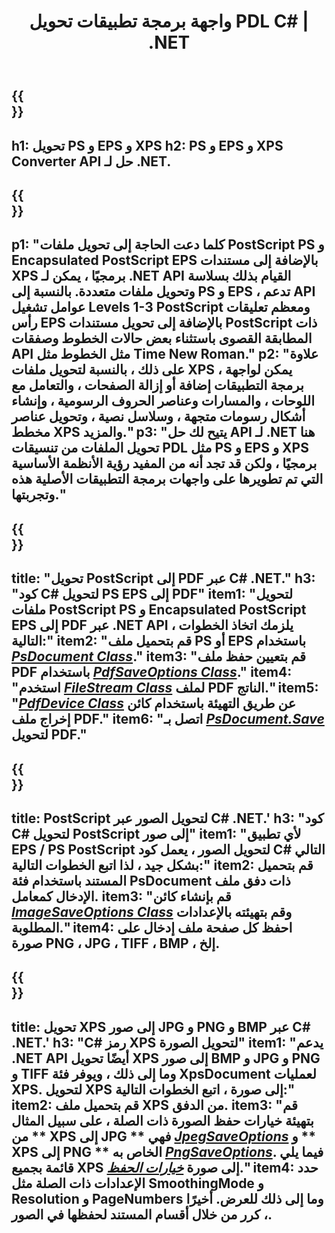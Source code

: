 ﻿---
translation: true
template: /_templates/_conversion-net.md
title: واجهة برمجة تطبيقات تحويل PDL C# | .NET
url: /net/conversion/
description: قم بتحويل PS و EPS و XPS إلى PDF وصور بما في ذلك BMP و JPG و PNG و TIFF باستخدام مكتبة .NET مع وظيفة تحويل Aspose.Page PDL.
family: page
platformtag: net
feature: conversion
---

{{<section banner>}}
---
h1: تحويل PS و EPS و XPS
h2: PS و EPS و XPS Converter API حل لـ .NET.
---

{{<section overview>}}
---
p1: "كلما دعت الحاجة إلى تحويل ملفات PostScript PS و Encapsulated PostScript EPS بالإضافة إلى مستندات XPS برمجيًا ، يمكن لـ .NET API القيام بذلك بسلاسة وتحويل ملفات متعددة. بالنسبة إلى PS و EPS ، تدعم API عوامل تشغيل Levels 1-3 PostScript ومعظم تعليقات رأس EPS بالإضافة إلى تحويل مستندات PostScript ذات المطابقة القصوى باستثناء بعض حالات الخطوط وصفقات API مثل الخطوط مثل Time New Roman."
p2: "علاوة على ذلك ، بالنسبة لتحويل ملفات XPS ، يمكن لواجهة برمجة التطبيقات إضافة أو إزالة الصفحات ، والتعامل مع اللوحات ، والمسارات وعناصر الحروف الرسومية ، وإنشاء أشكال رسومات متجهة ، وسلاسل نصية ، وتحويل عناصر مخطط XPS والمزيد."
p3: "يتيح لك حل API لـ .NET هنا تحويل الملفات من تنسيقات PDL مثل PS و EPS و XPS برمجيًا ، ولكن قد تجد أنه من المفيد رؤية الأنظمة الأساسية التي تم تطويرها على واجهات برمجة التطبيقات الأصلية هذه وتجربتها."
---

{{<section feature1>}}
---
title: "تحويل PostScript إلى PDF عبر C# .NET."
h3: "كود C# لتحويل PS EPS إلى PDF"
item1: "لتحويل ملفات PostScript PS و Encapsulated PostScript EPS إلى PDF عبر .NET API ، يلزمك اتخاذ الخطوات التالية:"
item2: "قم بتحميل ملف PS أو EPS باستخدام [*PsDocument Class*](https://reference.aspose.com/page/net/aspose.page.eps/psdocument/)."
item3: "قم بتعيين حفظ ملف PDF باستخدام [*PdfSaveOptions Class*](https://reference.aspose.com/page/net/aspose.page.eps.device/pdfsaveoptions/)."
item4: "استخدم [*FileStream Class*](https://docs.microsoft.com/en-us/dotnet/api/system.io.filestream) لملف PDF الناتج."
item5: "[*PdfDevice Class*](https://reference.aspose.com/page/net/aspose.page.eps.device/pdfdevice/) عن طريق التهيئة باستخدام كائن إخراج ملف PDF."
item6: "اتصل بـ [*PsDocument.Save*](https://reference.aspose.com/page/net/aspose.page.eps/psdocument/save/) لتحويل PDF."
---

{{<section feature2>}}
---
title: PostScript لتحويل الصور عبر C# .NET.'
h3: "كود C# لتحويل PostScript إلى صور"
item1: "لأي تطبيق EPS / PS PostScript لتحويل الصور ، يعمل كود C# التالي بشكل جيد ، لذا اتبع الخطوات التالية:"
item2: قم بتحميل المستند باستخدام فئة PsDocument ذات دفق ملف الإدخال كمعامل.
item3: "قم بإنشاء كائن [*ImageSaveOptions Class*](https://reference.aspose.com/page/net/aspose.page.xps.presentation.image/imagesaveoptions/) وقم بتهيئته بالإعدادات المطلوبة."
item4: احفظ كل صفحة ملف إدخال على صورة PNG ، JPG ، TIFF ، BMP ، إلخ.
---

{{<section feature3>}}
---
title: تحويل XPS إلى صور JPG و PNG و BMP عبر C# .NET.'
h3: "C# رمز XPS لتحويل الصورة"
item1: "يدعم .NET API أيضًا تحويل XPS إلى صور BMP و JPG و PNG و TIFF وما إلى ذلك ، ويوفر فئة XpsDocument لعمليات XPS. لتحويل XPS إلى صورة ، اتبع الخطوات التالية:"
item2: قم بتحميل ملف XPS من الدفق.
item3: "قم بتهيئة خيارات حفظ الصورة ذات الصلة ، على سبيل المثال من ** XPS إلى JPG ** فهي [*JpegSaveOptions*](https://reference.aspose.com/page/net/aspose.page.xps.presentation.image/jpegsaveoptions/) و ** XPS إلى PNG ** الخاص به [*PngSaveOptions*](https://reference.aspose.com/page/net/aspose.page.xps.presentation.image/jpegsaveoptions/). فيما يلي قائمة بجميع XPS إلى صورة [*خيارات الحفظ*](https://reference.aspose.com/page/net/aspose.page.xps.presentation.image/)."
item4: حدد الإعدادات ذات الصلة مثل SmoothingMode و Resolution و PageNumbers وما إلى ذلك للعرض. أخيرًا ، كرر من خلال أقسام المستند لحفظها في الصور.
---
